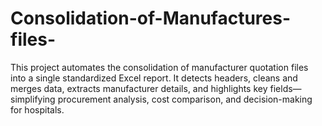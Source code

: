 # Consolidation-of-Manufactures-files-
This project automates the consolidation of manufacturer quotation files into a single standardized Excel report. It detects headers, cleans and merges data, extracts manufacturer details, and highlights key fields—simplifying procurement analysis, cost comparison, and decision-making for hospitals.
